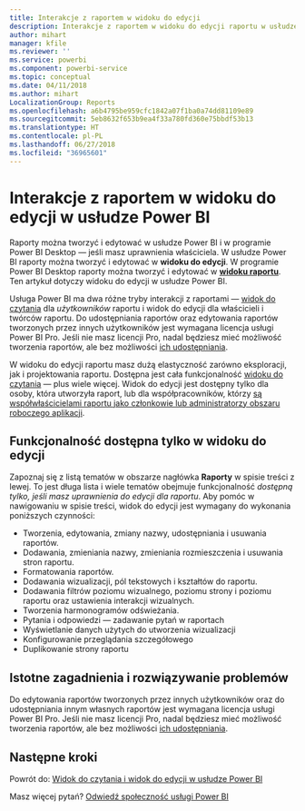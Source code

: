 ```yaml
---
title: Interakcje z raportem w widoku do edycji
description: Interakcje z raportem w widoku do edycji raportu w usłudze Power BI
author: mihart
manager: kfile
ms.reviewer: ''
ms.service: powerbi
ms.component: powerbi-service
ms.topic: conceptual
ms.date: 04/11/2018
ms.author: mihart
LocalizationGroup: Reports
ms.openlocfilehash: a6b4795be959cfc1842a07f1ba0a74dd81109e89
ms.sourcegitcommit: 5eb8632f653b9ea4f33a780fd360e75bbdf53b13
ms.translationtype: HT
ms.contentlocale: pl-PL
ms.lasthandoff: 06/27/2018
ms.locfileid: "36965601"
---
```

# <a name="interact-with-a-report-in-editing-view-in-power-bi-service"></a>Interakcje z raportem w widoku do edycji w usłudze Power BI
Raporty można tworzyć i edytować w usłudze Power BI i w programie Power BI Desktop — jeśli masz uprawnienia właściciela. W usłudze Power BI raporty można tworzyć i edytować w **widoku do edycji**. W programie Power BI Desktop raporty można tworzyć i edytować w [**widoku raportu**](desktop-report-view.md). Ten artykuł dotyczy widoku do edycji w usłudze Power BI. 

Usługa Power BI ma dwa różne tryby interakcji z raportami — [widok do czytania](service-reading-view-and-editing-view.md) dla *użytkowników* raportu i widok do edycji dla właścicieli i twórców raportu.  Do udostępniania raportów oraz edytowania raportów tworzonych przez innych użytkowników jest wymagana licencja usługi Power BI Pro. Jeśli nie masz licencji Pro, nadal będziesz mieć możliwość tworzenia raportów, ale bez możliwości [ich udostępniania](service-share-reports.md).    

W widoku do edycji raportu masz dużą elastyczność zarówno eksploracji, jak i projektowania raportu. Dostępna jest cała funkcjonalność [widoku do czytania](service-reading-view-and-editing-view.md) — plus wiele więcej. Widok do edycji jest dostępny tylko dla osoby, która utworzyła raport, lub dla współpracowników, którzy [są współwłaścicielami raportu jako członkowie lub administratorzy obszaru roboczego aplikacji](service-create-distribute-apps.md).

## <a name="functionality-only-available-in-editing-view"></a>Funkcjonalność dostępna tylko w widoku do edycji
Zapoznaj się z listą tematów w obszarze nagłówka **Raporty** w spisie treści z lewej. To jest długa lista i wiele tematów obejmuje funkcjonalność *dostępną tylko, jeśli masz uprawnienia do edycji dla raportu*.  Aby pomóc w nawigowaniu w spisie treści, widok do edycji jest wymagany do wykonania poniższych czynności:

* Tworzenia, edytowania, zmiany nazwy, udostępniania i usuwania raportów.
* Dodawania, zmieniania nazwy, zmieniania rozmieszczenia i usuwania stron raportu.
* Formatowania raportów.
* Dodawania wizualizacji, pól tekstowych i kształtów do raportu.
* Dodawania filtrów poziomu wizualnego, poziomu strony i poziomu raportu oraz ustawienia interakcji wizualnych.
* Tworzenia harmonogramów odświeżania.
* Pytania i odpowiedzi — zadawanie pytań w raportach
* Wyświetlanie danych użytych do utworzenia wizualizacji 
* Konfigurowanie przeglądania szczegółowego
* Duplikowanie strony raportu

## <a name="considerations-and-troubleshooting"></a>Istotne zagadnienia i rozwiązywanie problemów
Do edytowania raportów tworzonych przez innych użytkowników oraz do udostępniania innym własnych raportów jest wymagana licencja usługi Power BI Pro.  Jeśli nie masz licencji Pro, nadal będziesz mieć możliwość tworzenia raportów, ale bez możliwości [ich udostępniania](service-share-reports.md).


## <a name="next-steps"></a>Następne kroki
Powrót do: [Widok do czytania i widok do edycji w usłudze Power BI](service-reading-view-and-editing-view.md)

Masz więcej pytań? [Odwiedź społeczność usługi Power BI](http://community.powerbi.com/)


